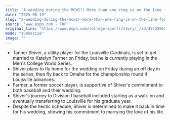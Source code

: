 ```yaml
---
title: "A wedding during the MCWS?! More than one ring is on the line for Louisville's Tanner Shiver"
date: "2025-06-19"
slug: "a-wedding-during-the-mcws!-more-than-one-ring-is-on-the-line-for-louisville's-tanner-shiver"
source: "www.espn.com - TOP"
original_link: "https://www.espn.com/college-sports/story/_/id/45525962/2025-mens-college-world-series-louisville-tanner-shiver-wedding"
mode: "summarize"
image: ""
---
```


- Tanner Shiver, a utility player for the Louisville Cardinals, is set to get married to Katelyn Farmer on Friday, but he is currently playing in the Men's College World Series.
- Shiver plans to fly home for the wedding on Friday during an off day in the series, then fly back to Omaha for the championship round if Louisville advances.
- Farmer, a former soccer player, is supportive of Shiver's commitment to both baseball and their wedding.
- Shiver's journey to Division I baseball included starting as a walk-on and eventually transferring to Louisville for his graduate year.
- Despite the hectic schedule, Shiver is determined to make it back in time for his wedding, showing his commitment to marrying the love of his life.
